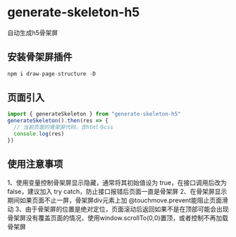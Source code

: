 # generate-skeleton-h5
自动生成h5骨架屏

## 安装骨架屏插件
```javascript
npm i draw-page-structure -D
```

## 页面引入
```javascript
import { generateSkeleton } from "generate-skeleton-h5"
generateSkeleton().then(res => {
  // 当前页面的骨架屏代码，含html与css
  console.log(res)
})
```

## 使用注意事项
1、使用变量控制骨架屏显示隐藏，通常将其初始值设为 true，在接口调用后改为 false，建议加入 try catch，防止接口报错后页面一直是骨架屏
2、在骨架屏显示期间如果页面不止一屏，骨架屏div元素上加 @touchmove.prevent能阻止页面滑动
3、由于骨架屏的位置是绝对定位，页面滚动后返回如果不是在顶部可能会出现骨架屏没有覆盖页面的情况，使用window.scrollTo(0,0)置顶，或者控制不再加载骨架屏